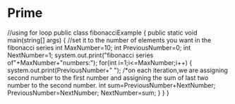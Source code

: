 # Prime
//using for loop
public class fibonacciExample
{
public static void main(string[] args)
{
//set  it to the number of elements you want in the fibonacci series
int MaxNumber=10;
int PreviousNumber=0;
int NextNumber=1;
system.out.print("fibonacci series of"+MaxNumber+"numbers:");
for(int i=1;i<=MaxNumber;i++)
{
system.out.print(PreviousNumber+" ");
/*on each iteration,we are assigning second number to the first number and assigning the sum of last two number to the second number.
int sum=PreviousNumber+NextNumber;
PreviousNumber=NextNumber;
NextNumber=sum;
}
}
}
